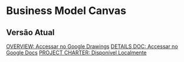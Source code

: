 # Business Model Canvas

## Versão Atual
[OVERVIEW: Accessar no Google Drawings](https://docs.google.com/drawings/d/1LDVFgGZBJcKsntF1MJgB_Y5skqeSBI1mjtDtm7hmOt8/edit?usp=sharing)
[DETAILS DOC: Accessar no Google Docs](https://docs.google.com/document/d/1dMvBe4FH52Bsh3mDYgn-a84B_LyIfZvZKMUeaZPACbw/edit?usp=sharing)
[PROJECT CHARTER: Disponível Localmente](./Project%20Charter.md)